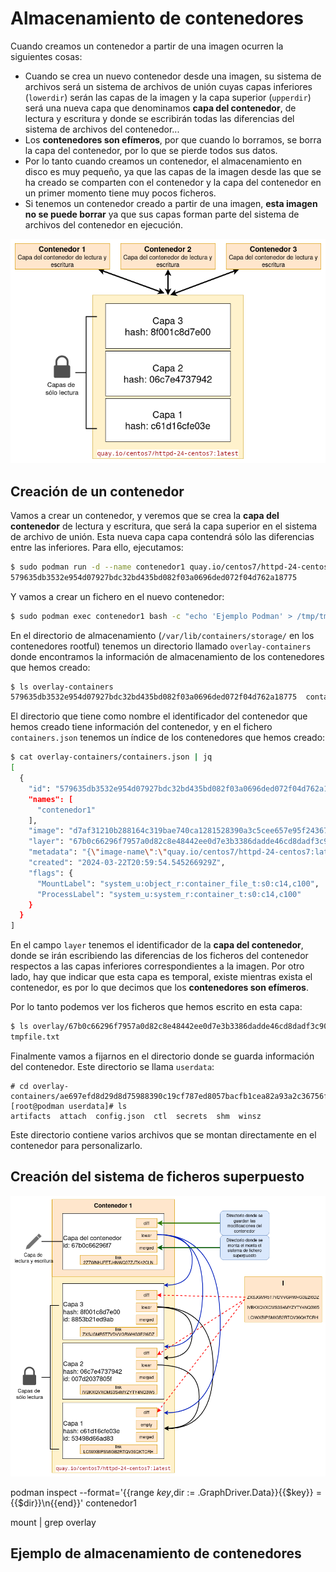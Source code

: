 # Almacenamiento de contenedores

Cuando creamos un contenedor a partir de una imagen ocurren la siguientes cosas:

* Cuando se crea un nuevo contenedor desde una imagen, su sistema de archivos será un sistema de archivos de unión cuyas capas inferiores (`lowerdir`) serán las capas de la imagen y la capa superior (`upperdir`) será una nueva capa que denominamos **capa del contenedor**, de lectura y escritura y donde se escribirán todas las diferencias del sistema de archivos del contenedor...
* Los **contenedores son efímeros**, por que cuando lo borramos, se borra la capa del contenedor, por lo que se pierde todos sus datos.
* Por lo tanto cuando creamos un contenedor, el almacenamiento en disco es muy pequeño, ya que las capas de la imagen desde las que se ha creado se comparten con el contenedor y la capa del contenedor en un primer momento tiene muy pocos ficheros.
* Si tenemos un contenedor creado a partir de una imagen, **esta imagen no se puede borrar** ya que sus capas forman parte del sistema de archivos del contenedor en ejecución.

![container1](img/container1.png)

## Creación de un contenedor

Vamos a crear un contenedor, y veremos que se crea la **capa del contenedor** de lectura y escritura, que será la capa superior en el sistema de archivo de unión. Esta nueva capa  capa contendrá sólo las diferencias entre las inferiores. Para ello, ejecutamos:
 
```bash
$ sudo podman run -d --name contenedor1 quay.io/centos7/httpd-24-centos7
579635db3532e954d07927bdc32bd435bd082f03a0696ded072f04d762a18775
```

Y vamos a crear un fichero en el nuevo contenedor:

```bash
$ sudo podman exec contenedor1 bash -c "echo 'Ejemplo Podman' > /tmp/tmpfile.txt"
```

En el directorio de almacenamiento (`/var/lib/containers/storage/` en los contenedores rootful) tenemos un directorio llamado `overlay-containers` donde encontramos la información de almacenamiento de los contenedores que hemos creado:

```bash
$ ls overlay-containers
579635db3532e954d07927bdc32bd435bd082f03a0696ded072f04d762a18775  containers.json  containers.lock
```

El directorio que tiene como nombre el identificador del contenedor que hemos creado tiene información del contenedor, y en el fichero `containers.json` tenemos un índice de los contenedores que hemos creado:

```bash
$ cat overlay-containers/containers.json | jq
[
  {
    "id": "579635db3532e954d07927bdc32bd435bd082f03a0696ded072f04d762a18775",
    "names": [
      "contenedor1"
    ],
    "image": "d7af31210b288164c319bae740ca1281528390a3c5cee657e95f243670b49e6a",
    "layer": "67b0c66296f7957a0d82c8e48442ee0d7e3b3386dadde46cd8dadf3c90d40000",
    "metadata": "{\"image-name\":\"quay.io/centos7/httpd-24-centos7:latest\",\"image-id\":\"d7af31210b288164c319bae740ca1281528390a3c5cee657e95f243670b49e6a\",\"name\":\"contenedor1\",\"created-at\":1711141194}",
    "created": "2024-03-22T20:59:54.545266929Z",
    "flags": {
      "MountLabel": "system_u:object_r:container_file_t:s0:c14,c100",
      "ProcessLabel": "system_u:system_r:container_t:s0:c14,c100"
    }
  }
]
```

En el campo `layer` tenemos el identificador de la **capa del contenedor**, donde se irán escribiendo las diferencias de los ficheros del contenedor respectos a las capas inferiores correspondientes a la imagen. Por otro lado, hay que indicar que esta capa es temporal, existe mientras exista el contenedor, es por lo que decimos que los **contenedores son efímeros**.


Por lo tanto podemos ver los ficheros que hemos escrito en esta capa:

```bash
$ ls overlay/67b0c66296f7957a0d82c8e48442ee0d7e3b3386dadde46cd8dadf3c90d40000/diff/tmp
tmpfile.txt
```

Finalmente vamos a fijarnos en el directorio donde se guarda información del contenedor. Este directorio se llama `userdata`:

```
# cd overlay-containers/ae697efd8d29d8d75988390c19cf787ed8057bacfb1cea82a93a2c36756f88ee/userdata/
[root@podman userdata]# ls
artifacts  attach  config.json  ctl  secrets  shm  winsz
```

Este directorio contiene varios archivos que se montan directamente en el contenedor para personalizarlo.


## Creación del sistema de ficheros superpuesto

![container2](img/container2.png)

podman inspect --format='{{range $key,$dir := .GraphDriver.Data}}{{$key}} = {{$dir}}\n{{end}}'  contenedor1


mount | grep overlay

## Ejemplo de almacenamiento de contenedores


